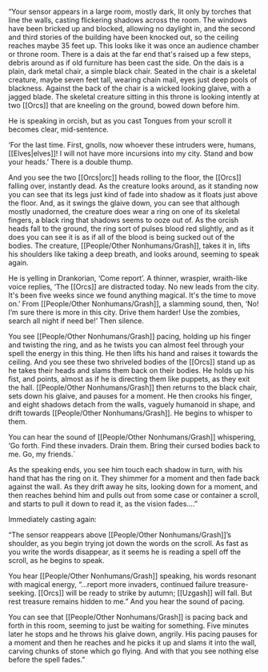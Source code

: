 “Your sensor appears in a large room, mostly dark, lit only by torches that line the walls, casting flickering shadows across the room. The windows have been bricked up and blocked, allowing no daylight in, and the second and third stories of the building have been knocked out, so the ceiling reaches maybe 35 feet up. This looks like it was once an audience chamber or throne room. There is a dais at the far end that's raised up a few steps, debris around as if old furniture has been cast the side. On the dais is a plain, dark metal chair, a simple black chair. Seated in the chair is a skeletal creature, maybe seven feet tall, wearing chain mail, eyes just deep pools of blackness. Against the back of the chair is a wicked looking glaive, with a jagged blade. The skeletal creature sitting in this throne is looking intently at two [[Orcs]] that are kneeling on the ground, bowed down before him. 

He is speaking in orcish, but as you cast Tongues from your scroll it becomes clear, mid-sentence. 

‘For the last time. First, gnolls, now whoever these intruders were, humans, [[Elves|elves]]! I will not have more incursions into my city. Stand and bow your heads.’ There is a double thump.

And you see the two [[Orcs|orc]] heads rolling to the floor, the [[Orcs]] falling over, instantly dead. As the creature looks around, as it standing now you can see that its legs just kind of fade into shadow as it floats just above the floor. And, as it swings the glaive down, you can see that although mostly unadorned, the creature does wear a ring on one of its skeletal fingers, a black ring that shadows seems to ooze out of. As the orcish heads fall to the ground, the ring sort of pulses blood red slightly, and as it does you can see it is as if all of the blood is being sucked out of the bodies. The creature, [[People/Other Nonhumans/Grash]], takes it in, lifts his shoulders like taking a deep breath, and looks around, seeming to speak again.

He is yelling in Drankorian, ‘Come report’. A thinner, wraspier, wraith-like voice replies, ‘The [[Orcs]] are distracted today. No new leads from the city. It's been five weeks since we found anything magical. It's the time to move on.’ From [[People/Other Nonhumans/Grash]], a slamming sound, then, ‘No! I’m sure there is more in this city. Drive them harder! Use the zombies, search all night if need be!’ Then silence.

You see [[People/Other Nonhumans/Grash]] pacing, holding up his finger and twisting the ring, and as he twists you can almost feel through your spell the energy in this thing. He then lifts his hand and raises it towards the ceiling. And you see these two shriveled bodies of the [[Orcs]] stand up as he takes their heads and slams them back on their bodies. He holds up his fist, and points, almost as if he is directing them like puppets, as they exit the hall. [[People/Other Nonhumans/Grash]] then returns to the black chair, sets down his glaive, and pauses for a moment. He then crooks his finger, and eight shadows detach from the walls, vaguely humanoid in shape, and drift towards [[People/Other Nonhumans/Grash]]. He begins to whisper to them. 

You can hear the sound of [[People/Other Nonhumans/Grash]] whispering, ‘Go forth. Find these invaders. Drain them. Bring their cursed bodies back to me. Go, my friends.`

As the speaking ends, you see him touch each shadow in turn, with his hand that has the ring on it. They shimmer for a moment and then fade back against the wall. As they drift away he sits, looking down for a moment, and then reaches behind him and pulls out from some case or container a scroll, and starts to pull it down to read it, as the vision fades….”

Immediately casting again:

“The sensor reappears above [[People/Other Nonhumans/Grash]]’s shoulder, as you begin trying jot down the words on the scroll. As fast as you write the words disappear, as it seems he is reading a spell off the scroll, as he begins to speak.

You hear [[People/Other Nonhumans/Grash]] speaking, his words resonant with magical energy, “...report more invaders, continued failure treasure-seeking. [[Orcs]] will be ready to strike by autumn; [[Uzgash]] will fall. But rest treasure remains hidden to me.” And you hear the sound of pacing.

You can see that [[People/Other Nonhumans/Grash]] is pacing back and forth in this room, seeming to just be waiting for something. Five minutes later he stops and he throws his glaive down, angrily. His pacing pauses for a moment and then he reaches and he picks it up and slams it into the wall, carving chunks of stone which go flying. And with that you see nothing else before the spell fades.”